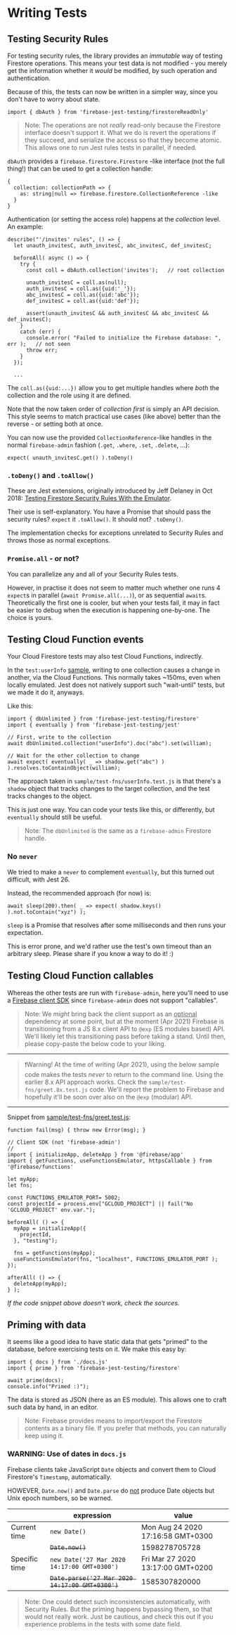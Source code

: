 # Writing Tests

## Testing Security Rules

For testing security rules, the library provides an *immutable* way of testing Firestore operations. This means your test data is not modified - you merely get the information whether it *would* be modified, by such operation and authentication. 

Because of this, the tests can now be written in a simpler way, since you don't have to worry about state.

```
import { dbAuth } from 'firebase-jest-testing/firestoreReadOnly'
```

>Note: The operations are not *really* read-only because the Firestore interface doesn't support it. What we do is revert the operations if they succeed, and serialize the access so that they become atomic. This allows one to run Jest rules tests in parallel, if needed.

`dbAuth` provides a `firebase.firestore.Firestore` -like interface (not the full thing!) that can be used to get a collection handle:

```
{
  collection: collectionPath => {
    as: string|null => firebase.firestore.CollectionReference -like
  }
}
```

Authentication (or setting the access role) happens at the *collection* level. An example:

```
describe("'/invites' rules", () => {
  let unauth_invitesC, auth_invitesC, abc_invitesC, def_invitesC;

  beforeAll( async () => {
    try {
      const coll = dbAuth.collection('invites');   // root collection

      unauth_invitesC = coll.as(null);
      auth_invitesC = coll.as({uid:'_'});
      abc_invitesC = coll.as({uid:'abc'});
      def_invitesC = coll.as({uid:'def'});

      assert(unauth_invitesC && auth_invitesC && abc_invitesC && def_invitesC);
    }
    catch (err) {
      console.error( "Failed to initialize the Firebase database: ", err );   // not seen
      throw err;
    }
  });

  ...
```

The `coll.as({uid:...})` allow you to get multiple handles where *both* the collection and the role using it are defined.

Note that the now taken order of *collection first* is simply an API decision. This style seems to match practical use cases (like above) better than the reverse - or setting both at once.

You can now use the provided `CollectionReference`-like handles in the normal `firebase-admin` fashion (`.get`, `.where`, `.set`, `.delete`, ...):

```
expect( unauth_invitesC.get() ).toDeny()
```

### `.toDeny()` and `.toAllow()` 

These are Jest extensions, originally introduced by Jeff Delaney in Oct 2018: [Testing Firestore Security Rules With the Emulator](https://fireship.io/lessons/testing-firestore-security-rules-with-the-emulator/).

Their use is self-explanatory. You have a Promise that should pass the security rules? `expect` it `.toAllow()`. It should not? `.toDeny()`.

The implementation checks for exceptions unrelated to Security Rules and throws those as normal exceptions.

### `Promise.all` - or not?

You can parallelize any and all of your Security Rules tests.

However, in practise it does not seem to matter much whether one runs 4 `expect`s in parallel (`await Promise.all(...)`), or as sequential `await`s. Theoretically the first one is cooler, but when your tests fail, it may in fact be easier to debug when the execution is happening one-by-one. The choice is yours.


## Testing Cloud Function events

Your Cloud Firestore tests may also test Cloud Functions, indirectly.

In the `test:userInfo` [sample](sample/test-fns/userInfo.test.js), writing to one collection causes a change in another, via the Cloud Functions. This normally takes ~150ms, even when locally emulated. Jest does not natively support such "wait-until" tests, but we made it do it, anyways.

Like this:

```
import { dbUnlimited } from 'firebase-jest-testing/firestore'
import { eventually } from 'firebase-jest-testing/jest'

// First, write to the collection
await dbUnlimited.collection("userInfo").doc("abc").set(william);

// Wait for the other collection to change
await expect( eventually( _ => shadow.get("abc") ) ).resolves.toContainObject(william);
```

The approach taken in `sample/test-fns/userInfo.test.js` is that there's a `shadow` object that tracks changes to the target collection, and the test tracks changes to the object.

This is just one way. You can code your tests like this, or differently, but `eventually` should still be useful.

>Note: The `dbUnlimited` is the same as a `firebase-admin` Firestore handle.

### No `never`

We tried to make a `never` to complement `eventually`, but this turned out difficult, with Jest 26.

Instead, the recommended approach (for now) is:

```
await sleep(200).then( _ => expect( shadow.keys() ).not.toContain("xyz") );
```

`sleep` is a Promise that resolves after some milliseconds and then runs your expectation.

This is error prone, and we'd rather use the test's own timeout than an arbitrary sleep. Please share if you know a way to do it! :)


## Testing Cloud Function callables

Whereas the other tests are run with `firebase-admin`, here you'll need to use a [Firebase client SDK](https://github.com/firebase/firebase-js-sdk) since `firebase-admin` does not support "callables".

>Note: We *might* bring back the client support as an <u>optional</u> dependency at some point, but at the moment (Apr 2021) Firebase is transitioning from a JS 8.x client API to `@exp` (ES modules based) API. We'll likely let this transitioning pass before taking a stand. Until then, please copy-paste the below code to your liking.

---

>❗️Warning! At the time of writing (Apr 2021), using the below sample code makes the tests *never* to return to the command line. Using the earlier 8.x API approach works. Check the `sample/test-fns/greet.8x.test.js` code. We'll report the problem to Firebase and hopefully it'll be soon over also on the `@exp` (modular) API.

---

Snippet from [sample/test-fns/greet.test.js](sample/test-fns/greet.test.js):

```
function fail(msg) { throw new Error(msg); }

// Client SDK (not 'firebase-admin')
//
import { initializeApp, deleteApp } from '@firebase/app'
import { getFunctions, useFunctionsEmulator, httpsCallable } from '@firebase/functions'

let myApp;
let fns;

const FUNCTIONS_EMULATOR_PORT= 5002;
const projectId = process.env["GCLOUD_PROJECT"] || fail("No 'GCLOUD_PROJECT' env.var.");

beforeAll( () => {
  myApp = initializeApp({
    projectId,
  }, "testing");

  fns = getFunctions(myApp);
  useFunctionsEmulator(fns, "localhost", FUNCTIONS_EMULATOR_PORT );
});

afterAll( () => {
  deleteApp(myApp);
} );
```

*If the code snippet above doesn't work, check the sources.*


## Priming with data

It seems like a good idea to have static data that gets "primed" to the database, before exercising tests on it. We make this easy by:

```
import { docs } from './docs.js'
import { prime } from 'firebase-jest-testing/firestore'

await prime(docs);
console.info("Primed :)");
```

The data is stored as JSON (here as an ES module). This allows one to craft such data by hand, in an editor.

>Note: Firebase provides means to import/export the Firestore contents as a binary file. If you prefer that methods, you can naturally keep using it.


### WARNING: Use of dates in `docs.js`

Firebase clients take JavaScript `Date` objects and convert them to Cloud Firestore's `Timestamp`, automatically.

HOWEVER, `Date.now()` and `Date.parse` do <u>not</u> produce Date objects but Unix epoch numbers, so be warned.

||expression|value|
|---|---|---|
|Current time|`new Date()`|Mon Aug 24 2020 17:16:58 GMT+0300|
||<strike>`Date.now()`</strike>|1598278705728|
|Specific time|`new Date('27 Mar 2020 14:17:00 GMT+0300')`|Fri Mar 27 2020 13:17:00 GMT+0200|
||<strike>`Date.parse('27 Mar 2020 14:17:00 GMT+0300')`</strike>|1585307820000|

>Note: One could detect such inconsistencies automatically, with Security Rules. But the priming happens bypassing them, so that would not really work. Just be cautious, and check this out if you experience problems in the tests with some date field.



